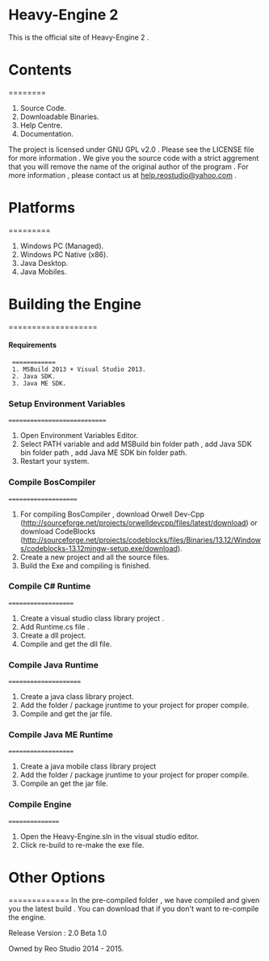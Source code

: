 # Heavy-Engine 2

This is the official site of Heavy-Engine 2 .

# Contents
 ========
1. Source Code.
2. Downloadable Binaries.
3. Help Centre.
4. Documentation.

The project is licensed under GNU GPL v2.0 . Please see the LICENSE file for more information .
We give you the source code with a strict aggrement that you will remove the name of the original author of the program .
For more information , please contact us at help.reostudio@yahoo.com .

# Platforms
  =========
1. Windows PC (Managed).
2. Windows PC Native (x86).
2. Java Desktop.
3. Java Mobiles. 	

# Building the Engine
  ===================

#### Requirements
	 ============
	 1. MSBuild 2013 + Visual Studio 2013.
	 2. Java SDK.
	 3. Java ME SDK.
	
### Setup Environment Variables
	===========================
1. Open Environment Variables Editor.
2. Select PATH variable and add MSBuild bin folder path , add Java SDK bin folder path , add Java ME SDK bin folder path.
3. Restart your system.		
	
### Compile BosCompiler
    ===================
1. For compiling BosCompiler , download Orwell Dev-Cpp (http://sourceforge.net/projects/orwelldevcpp/files/latest/download) or download CodeBlocks (http://sourceforge.net/projects/codeblocks/files/Binaries/13.12/Windows/codeblocks-13.12mingw-setup.exe/download).
2. Create a new project and all the source files.
3. Build the Exe and compiling is finished.

### Compile C# Runtime
	==================
1. Create a visual studio class library project .
2. Add Runtime.cs file .
3. Create a dll project.
2. Compile and get the dll file.

### Compile Java Runtime
	====================
1. Create a java class library project.
2. Add the folder / package jruntime to your project for proper compile.
3. Compile and get the jar file.

### Compile Java ME Runtime
	==================
1. Create a java mobile class library project 
2. Add the folder / package jruntime to your project for proper compile.
3. Compile an get the jar file.

### Compile Engine
	==============
1. Open the Heavy-Engine.sln in the visual studio editor.
2. Click re-build to re-make the exe file.

# Other Options
  =============
In the pre-compiled folder , we have compiled and given you the latest build . You can download that if you don't want to re-compile the engine.

Release Version : 2.0 Beta 1.0

Owned by Reo Studio 2014 - 2015.